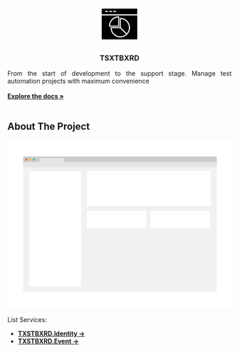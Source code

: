 <br/>
<p align="center">
  <a href="https://github.com/ItRealRew/TxstBxrd/tree/master">
    <img src="image\icon.png" alt="Logo" width="80" height="80">
  </a>

  <h3 align="center">TSXTBXRD</h3>

  <p align="justify">
    From the start of development to the support stage. Manage test automation projects with maximum convenience
    <br/>
    <br/>
    <a href="https://github.com/ItRealRew/TxstBxrd/tree/Analytical/Documentation"><strong>Explore the docs »</strong></a>
    <br/>
    <br/>
  </p>
</p>

## About The Project

![Screen Shot](image\screenshot.png)

List Services:

* <a href="https://github.com/ItRealRew/TxstBxrd/tree/master/TXSTBXRD/TXTBXRD-SERVICES/IDENTITY-SERVICE"><strong>TXSTBXRD.Identity         -></strong></a>
* <a href="https://github.com/ItRealRew/TxstBxrd/tree/master/TXSTBXRD/TXTBXRD-SERVICES/EVENT-SERVICE"><strong>TXSTBXRD.Event            -></strong></a>
